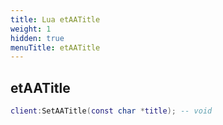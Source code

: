 ```yaml
---
title: Lua etAATitle
weight: 1
hidden: true
menuTitle: etAATitle
---
```

## etAATitle
```lua
client:SetAATitle(const char *title); -- void
```